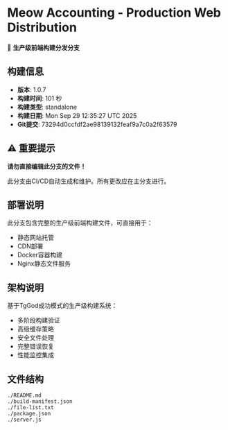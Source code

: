 # Meow Accounting - Production Web Distribution

🚀 **生产级前端构建分发分支**

## 构建信息
- **版本**: 1.0.7
- **构建时间**: 101 秒
- **构建类型**: standalone
- **构建日期**: Mon Sep 29 12:35:27 UTC 2025
- **Git提交**: 73294d0ccfdf2ae98139132feaf9a7c0a2f63579

## ⚠️ 重要提示
**请勿直接编辑此分支的文件！**

此分支由CI/CD自动生成和维护。所有更改应在主分支进行。

## 部署说明
此分支包含完整的生产级前端构建文件，可直接用于：
- 静态网站托管
- CDN部署
- Docker容器构建
- Nginx静态文件服务

## 架构说明
基于TgGod成功模式的生产级构建系统：
- 多阶段构建验证
- 高级缓存策略
- 安全文件处理
- 完整错误恢复
- 性能监控集成

## 文件结构
```
./README.md
./build-manifest.json
./file-list.txt
./package.json
./server.js
```
